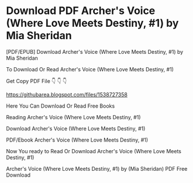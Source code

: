# Download PDF Archer's Voice (Where Love Meets Destiny, #1) by Mia Sheridan
[PDF/EPUB] Download Archer's Voice (Where Love Meets Destiny, #1) by Mia Sheridan

To Download Or Read Archer's Voice (Where Love Meets Destiny, #1)

Get Copy PDF File 👇 👇 👇

https://githubarea.blogspot.com/files/1538727358

Here You Can Download Or Read Free Books

Reading Archer's Voice (Where Love Meets Destiny, #1)

Download Archer's Voice (Where Love Meets Destiny, #1)

PDF/Ebook Archer's Voice (Where Love Meets Destiny, #1)

Now You ready to Read Or Download Archer's Voice (Where Love Meets Destiny, #1)

Archer's Voice (Where Love Meets Destiny, #1) by (Mia Sheridan) PDF Free Download
